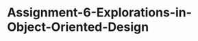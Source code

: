Assignment-6-Explorations-in-Object-Oriented-Design
===================================================

